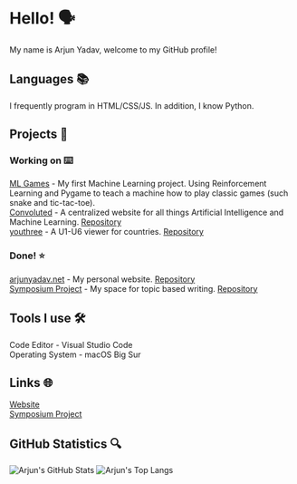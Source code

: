 # Hello! 🗣
My name is Arjun Yadav, welcome to my GitHub profile!

## Languages 📚
I frequently program in HTML/CSS/JS. In addition, I know Python.

## Projects 🚀
### Working on ⌨️
[ML Games](https://github.com/y-arjun-y/mlgames) - My first Machine Learning project. Using Reinforcement Learning and Pygame to teach a machine how to play classic games (such snake and tic-tac-toe). <br>
[Convoluted](https://convoluted.netlify.app) - A centralized website for all things Artificial Intelligence and Machine Learning. [Repository](https://github.com/y-arjun-y/convoluted) <br>
[youthree](https://arjunyadav.net/youthree) - A U1-U6 viewer for countries. [Repository](https://github.com/y-arjun-y/youthree)

### Done! ⭐️
[arjunyadav.net](https://arjunyadav.net) - My personal website. [Repository](https://github.com/y-arjun-y/arjunyadav) <br>
[Symposium Project](https://sympoisumproject.com) - My space for topic based writing. [Repository](https://github.com/y-arjun-y/symposium)

## Tools I use 🛠
Code Editor - Visual Studio Code <br>
Operating System - macOS Big Sur

## Links 🌐
[Website](https://arjunyadav.net) <br>
[Symposium Project](https://symposiumproject.com)

## GitHub Statistics 🔍
![Arjun's GitHub Stats](https://github-readme-stats.vercel.app/api?username=y-arjun-y&count_private=true&theme=default)
![Arjun's Top Langs](https://github-readme-stats.vercel.app/api/top-langs/?username=y-arjun-y)
